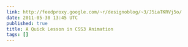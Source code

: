 ```yaml
---
link: http://feedproxy.google.com/~r/designoblog/~3/J5iaTKRVj5o/
date: 2011-05-30 13:45 UTC
published: true
title: A Quick Lesson in CSS3 Animation
tags: []
---
```



